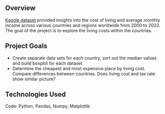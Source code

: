 ## Overview
[Kaggle dataset](https://www.kaggle.com/datasets/heidarmirhajisadati/regional-cost-of-living-analysis) provided insights into the cost of living and average monthly income across various countries and regions worldwide from 2000 to 2023. The goal of the project is to explore the living costs within the countries.


## Project Goals
- Create separate data sets for each country, sort out the median values and build boxplot for each dataset
- Determine the cheapest and most expensive place by living cost. Compare differences between countries. Does living cost and tax rate show similar picture?

## Technologies Used
Code: Python, Pandas, Numpy, Matplotlib

